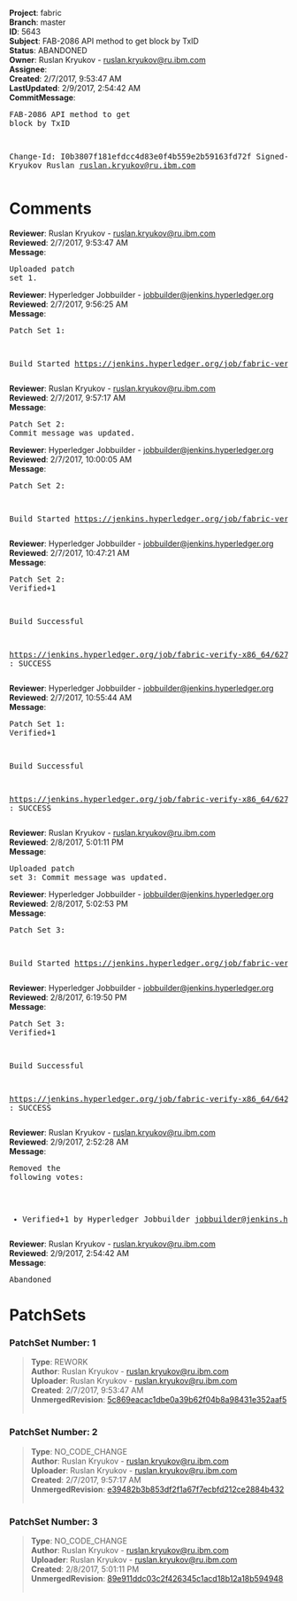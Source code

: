 <strong>Project</strong>: fabric<br><strong>Branch</strong>: master<br><strong>ID</strong>: 5643<br><strong>Subject</strong>: FAB-2086 API method to get block by TxID<br><strong>Status</strong>: ABANDONED<br><strong>Owner</strong>: Ruslan Kryukov - ruslan.kryukov@ru.ibm.com<br><strong>Assignee</strong>:<br><strong>Created</strong>: 2/7/2017, 9:53:47 AM<br><strong>LastUpdated</strong>: 2/9/2017, 2:54:42 AM<br><strong>CommitMessage</strong>:<br><pre>FAB-2086 API method to get block by TxID

Change-Id: I0b3807f181efdcc4d83e0f4b559e2b59163fd72f
Signed-off-by: Kryukov Ruslan <ruslan.kryukov@ru.ibm.com>
</pre><h1>Comments</h1><strong>Reviewer</strong>: Ruslan Kryukov - ruslan.kryukov@ru.ibm.com<br><strong>Reviewed</strong>: 2/7/2017, 9:53:47 AM<br><strong>Message</strong>: <pre>Uploaded patch set 1.</pre><strong>Reviewer</strong>: Hyperledger Jobbuilder - jobbuilder@jenkins.hyperledger.org<br><strong>Reviewed</strong>: 2/7/2017, 9:56:25 AM<br><strong>Message</strong>: <pre>Patch Set 1:

Build Started https://jenkins.hyperledger.org/job/fabric-verify-x86_64/6276/</pre><strong>Reviewer</strong>: Ruslan Kryukov - ruslan.kryukov@ru.ibm.com<br><strong>Reviewed</strong>: 2/7/2017, 9:57:17 AM<br><strong>Message</strong>: <pre>Patch Set 2: Commit message was updated.</pre><strong>Reviewer</strong>: Hyperledger Jobbuilder - jobbuilder@jenkins.hyperledger.org<br><strong>Reviewed</strong>: 2/7/2017, 10:00:05 AM<br><strong>Message</strong>: <pre>Patch Set 2:

Build Started https://jenkins.hyperledger.org/job/fabric-verify-x86_64/6277/</pre><strong>Reviewer</strong>: Hyperledger Jobbuilder - jobbuilder@jenkins.hyperledger.org<br><strong>Reviewed</strong>: 2/7/2017, 10:47:21 AM<br><strong>Message</strong>: <pre>Patch Set 2: Verified+1

Build Successful 

https://jenkins.hyperledger.org/job/fabric-verify-x86_64/6277/ : SUCCESS</pre><strong>Reviewer</strong>: Hyperledger Jobbuilder - jobbuilder@jenkins.hyperledger.org<br><strong>Reviewed</strong>: 2/7/2017, 10:55:44 AM<br><strong>Message</strong>: <pre>Patch Set 1: Verified+1

Build Successful 

https://jenkins.hyperledger.org/job/fabric-verify-x86_64/6276/ : SUCCESS</pre><strong>Reviewer</strong>: Ruslan Kryukov - ruslan.kryukov@ru.ibm.com<br><strong>Reviewed</strong>: 2/8/2017, 5:01:11 PM<br><strong>Message</strong>: <pre>Uploaded patch set 3: Commit message was updated.</pre><strong>Reviewer</strong>: Hyperledger Jobbuilder - jobbuilder@jenkins.hyperledger.org<br><strong>Reviewed</strong>: 2/8/2017, 5:02:53 PM<br><strong>Message</strong>: <pre>Patch Set 3:

Build Started https://jenkins.hyperledger.org/job/fabric-verify-x86_64/6423/</pre><strong>Reviewer</strong>: Hyperledger Jobbuilder - jobbuilder@jenkins.hyperledger.org<br><strong>Reviewed</strong>: 2/8/2017, 6:19:50 PM<br><strong>Message</strong>: <pre>Patch Set 3: Verified+1

Build Successful 

https://jenkins.hyperledger.org/job/fabric-verify-x86_64/6423/ : SUCCESS</pre><strong>Reviewer</strong>: Ruslan Kryukov - ruslan.kryukov@ru.ibm.com<br><strong>Reviewed</strong>: 2/9/2017, 2:52:28 AM<br><strong>Message</strong>: <pre>Removed the following votes:

* Verified+1 by Hyperledger Jobbuilder <jobbuilder@jenkins.hyperledger.org>
</pre><strong>Reviewer</strong>: Ruslan Kryukov - ruslan.kryukov@ru.ibm.com<br><strong>Reviewed</strong>: 2/9/2017, 2:54:42 AM<br><strong>Message</strong>: <pre>Abandoned</pre><h1>PatchSets</h1><h3>PatchSet Number: 1</h3><blockquote><strong>Type</strong>: REWORK<br><strong>Author</strong>: Ruslan Kryukov - ruslan.kryukov@ru.ibm.com<br><strong>Uploader</strong>: Ruslan Kryukov - ruslan.kryukov@ru.ibm.com<br><strong>Created</strong>: 2/7/2017, 9:53:47 AM<br><strong>UnmergedRevision</strong>: [5c869eacac1dbe0a39b62f04b8a98431e352aaf5](https://github.com/hyperledger-gerrit-archive/fabric/commit/5c869eacac1dbe0a39b62f04b8a98431e352aaf5)<br><br></blockquote><h3>PatchSet Number: 2</h3><blockquote><strong>Type</strong>: NO_CODE_CHANGE<br><strong>Author</strong>: Ruslan Kryukov - ruslan.kryukov@ru.ibm.com<br><strong>Uploader</strong>: Ruslan Kryukov - ruslan.kryukov@ru.ibm.com<br><strong>Created</strong>: 2/7/2017, 9:57:17 AM<br><strong>UnmergedRevision</strong>: [e39482b3b853df2f1a67f7ecbfd212ce2884b432](https://github.com/hyperledger-gerrit-archive/fabric/commit/e39482b3b853df2f1a67f7ecbfd212ce2884b432)<br><br></blockquote><h3>PatchSet Number: 3</h3><blockquote><strong>Type</strong>: NO_CODE_CHANGE<br><strong>Author</strong>: Ruslan Kryukov - ruslan.kryukov@ru.ibm.com<br><strong>Uploader</strong>: Ruslan Kryukov - ruslan.kryukov@ru.ibm.com<br><strong>Created</strong>: 2/8/2017, 5:01:11 PM<br><strong>UnmergedRevision</strong>: [89e911ddc03c2f426345c1acd18b12a18b594948](https://github.com/hyperledger-gerrit-archive/fabric/commit/89e911ddc03c2f426345c1acd18b12a18b594948)<br><br></blockquote>